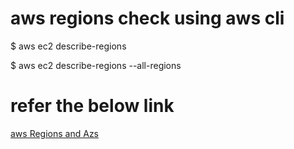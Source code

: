 
# aws regions check using aws cli

$ aws ec2 describe-regions

$ aws ec2 describe-regions --all-regions

# refer the below link

[aws Regions and Azs ](https://docs.aws.amazon.com/AWSEC2/latest/UserGuide/using-regions-availability-zones.html)
